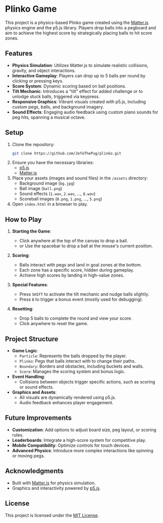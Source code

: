 # Plinko Game

This project is a physics-based Plinko game created using the [Matter.js](https://brm.io/matter-js/) physics engine and the p5.js library. 
Players drop balls into a pegboard and aim to achieve the highest score by strategically placing balls to hit score zones.

## Features

- **Physics Simulation**: Utilizes Matter.js to simulate realistic collisions, gravity, and object interactions.
- **Interactive Gameplay**: Players can drop up to 5 balls per round by clicking or pressing keys.
- **Score System**: Dynamic scoring based on ball positions.
- **Tilt Mechanic**: Introduces a "tilt" effect for added challenge or to unlodge stuck balls, triggered via keypress.
- **Responsive Graphics**: Vibrant visuals created with p5.js, including custom pegs, balls, and background imagery.
- **Sound Effects**: Engaging audio feedback using custom piano sounds for peg hits, spanning a musical octave.

## Setup

1. Clone the repository:
   ```bash
   git clone https://github.com/JefeThePug/plinko.git
   ```
2. Ensure you have the necessary libraries:
   - [p5.js](https://p5js.org/)
   - [Matter.js](https://brm.io/matter-js/)
3. Place your assets (images and sound files) in the `/assets` directory:
   - Background image (`bg.jpg`)
   - Ball image (`ball.png`)
   - Sound effects (`1.wav`, `2.wav`, ..., `8.wav`)
   - Scoreball images (`0.png`, `1.png`, ..., `5.png`)
4. Open `index.html` in a browser to play.

## How to Play

1. **Starting the Game**:
   - Click anywhere at the top of the canvas to drop a ball.
   - or Use the spacebar to drop a ball at the mouse's current position.

2. **Scoring**:
   - Balls interact with pegs and land in goal zones at the bottom.
   - Each zone has a specific score, hidden during gameplay.
   - Achieve high scores by landing in high-value zones.

3. **Special Features**:
   - Press `SHIFT` to activate the tilt mechanic and nudge balls slightly.
   - Press `B` to trigger a bonus event (mostly used for debugging).

4. **Resetting**:
   - Drop 5 balls to complete the round and view your score.
   - Click anywhere to reset the game.

## Project Structure

- **Game Logic**:
  - `Particle`: Represents the balls dropped by the player.
  - `Plinko`: Pegs that balls interact with to change their paths.
  - `Boundary`: Borders and obstacles, including buckets and walls.
  - `Score`: Manages the scoring system and bonus logic.
- **Event Handling**:
  - Collisions between objects trigger specific actions, such as scoring or sound effects.
- **Graphics and Assets**:
  - All visuals are dynamically rendered using p5.js.
  - Audio feedback enhances player engagement.

## Future Improvements

- **Customization**: Add options to adjust board size, peg layout, or scoring rules.
- **Leaderboards**: Integrate a high-score system for competitive play.
- **Mobile Compatibility**: Optimize controls for touch devices.
- **Advanced Physics**: Introduce more complex interactions like spinning or moving pegs.

## Acknowledgments

- Built with [Matter.js](https://brm.io/matter-js/) for physics simulation.
- Graphics and interactivity powered by [p5.js](https://p5js.org/).

## License

This project is licensed under the [MIT License](LICENSE).
